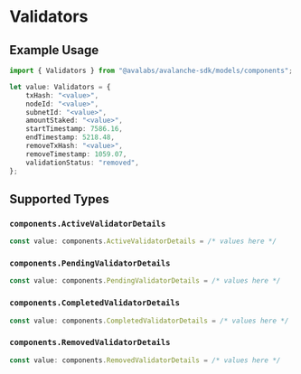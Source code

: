 # Validators

## Example Usage

```typescript
import { Validators } from "@avalabs/avalanche-sdk/models/components";

let value: Validators = {
    txHash: "<value>",
    nodeId: "<value>",
    subnetId: "<value>",
    amountStaked: "<value>",
    startTimestamp: 7586.16,
    endTimestamp: 5218.48,
    removeTxHash: "<value>",
    removeTimestamp: 1059.07,
    validationStatus: "removed",
};
```

## Supported Types

### `components.ActiveValidatorDetails`

```typescript
const value: components.ActiveValidatorDetails = /* values here */
```

### `components.PendingValidatorDetails`

```typescript
const value: components.PendingValidatorDetails = /* values here */
```

### `components.CompletedValidatorDetails`

```typescript
const value: components.CompletedValidatorDetails = /* values here */
```

### `components.RemovedValidatorDetails`

```typescript
const value: components.RemovedValidatorDetails = /* values here */
```

